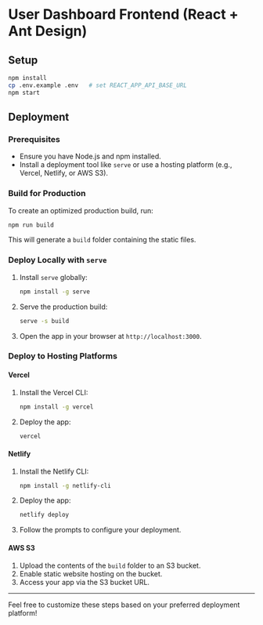 # User Dashboard Frontend (React + Ant Design)

## Setup
```bash
npm install
cp .env.example .env   # set REACT_APP_API_BASE_URL
npm start
```

## Deployment

### Prerequisites
- Ensure you have Node.js and npm installed.
- Install a deployment tool like `serve` or use a hosting platform (e.g., Vercel, Netlify, or AWS S3).

### Build for Production
To create an optimized production build, run:
```bash
npm run build
```
This will generate a `build` folder containing the static files.

### Deploy Locally with `serve`
1. Install `serve` globally:
   ```bash
   npm install -g serve
   ```
2. Serve the production build:
   ```bash
   serve -s build
   ```
3. Open the app in your browser at `http://localhost:3000`.

### Deploy to Hosting Platforms
#### Vercel
1. Install the Vercel CLI:
   ```bash
   npm install -g vercel
   ```
2. Deploy the app:
   ```bash
   vercel
   ```

#### Netlify
1. Install the Netlify CLI:
   ```bash
   npm install -g netlify-cli
   ```
2. Deploy the app:
   ```bash
   netlify deploy
   ```
3. Follow the prompts to configure your deployment.

#### AWS S3
1. Upload the contents of the `build` folder to an S3 bucket.
2. Enable static website hosting on the bucket.
3. Access your app via the S3 bucket URL.

---

Feel free to customize these steps based on your preferred deployment platform!
